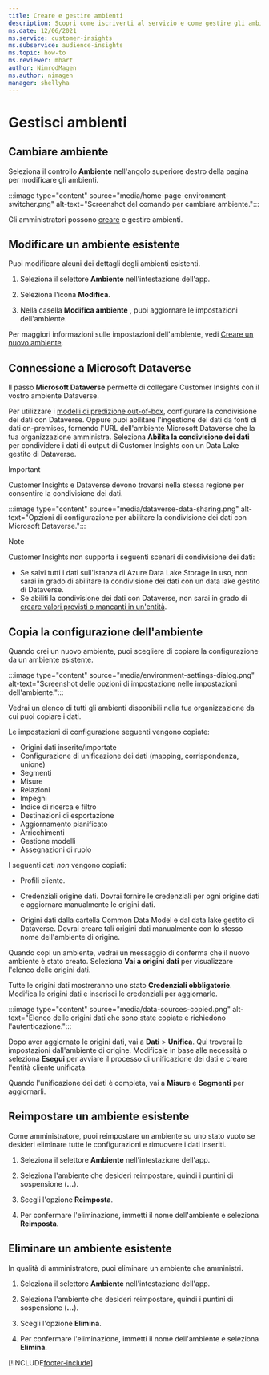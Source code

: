 ```yaml
---
title: Creare e gestire ambienti
description: Scopri come iscriverti al servizio e come gestire gli ambienti.
ms.date: 12/06/2021
ms.service: customer-insights
ms.subservice: audience-insights
ms.topic: how-to
ms.reviewer: mhart
author: NimrodMagen
ms.author: nimagen
manager: shellyha
---
```


# <a name="manage-environments"></a>Gestisci ambienti



## <a name="switch-environments"></a>Cambiare ambiente

Seleziona il controllo **Ambiente** nell'angolo superiore destro della pagina per modificare gli ambienti.

:::image type="content" source="media/home-page-environment-switcher.png" alt-text="Screenshot del comando per cambiare ambiente.":::

Gli amministratori possono [creare](create-environment.md) e gestire ambienti.

## <a name="edit-an-existing-environment"></a>Modificare un ambiente esistente

Puoi modificare alcuni dei dettagli degli ambienti esistenti.

1.  Seleziona il selettore **Ambiente** nell'intestazione dell'app.

2.  Seleziona l'icona **Modifica**.

3. Nella casella **Modifica ambiente** , puoi aggiornare le impostazioni dell'ambiente.

Per maggiori informazioni sulle impostazioni dell'ambiente, vedi [Creare un nuovo ambiente](create-environment.md).

## <a name="connect-to-microsoft-dataverse"></a>Connessione a Microsoft Dataverse
   
Il passo **Microsoft Dataverse** permette di collegare Customer Insights con il vostro ambiente Dataverse.

Per utilizzare i [modelli di predizione out-of-box](predictions-overview.md#out-of-box-models), configurare la condivisione dei dati con Dataverse. Oppure puoi abilitare l'ingestione dei dati da fonti di dati on-premises, fornendo l'URL dell'ambiente Microsoft Dataverse che la tua organizzazione amministra. Seleziona **Abilita la condivisione dei dati** per condividere i dati di output di Customer Insights con un Data Lake gestito di Dataverse.

> [!IMPORTANT]
> Customer Insights e Dataverse devono trovarsi nella stessa regione per consentire la condivisione dei dati.

:::image type="content" source="media/dataverse-data-sharing.png" alt-text="Opzioni di configurazione per abilitare la condivisione dei dati con Microsoft Dataverse.":::

> [!NOTE]
> Customer Insights non supporta i seguenti scenari di condivisione dei dati:
> - Se salvi tutti i dati sull'istanza di Azure Data Lake Storage in uso, non sarai in grado di abilitare la condivisione dei dati con un data lake gestito di Dataverse.
> - Se abiliti la condivisione dei dati con Dataverse, non sarai in grado di [creare valori previsti o mancanti in un'entità](predictions.md).

## <a name="copy-the-environment-configuration"></a>Copia la configurazione dell'ambiente

Quando crei un nuovo ambiente, puoi scegliere di copiare la configurazione da un ambiente esistente. 

:::image type="content" source="media/environment-settings-dialog.png" alt-text="Screenshot delle opzioni di impostazione nelle impostazioni dell'ambiente.":::

Vedrai un elenco di tutti gli ambienti disponibili nella tua organizzazione da cui puoi copiare i dati.

Le impostazioni di configurazione seguenti vengono copiate:

- Origini dati inserite/importate
- Configurazione di unificazione dei dati (mapping, corrispondenza, unione)
- Segmenti
- Misure
- Relazioni
- Impegni
- Indice di ricerca e filtro
- Destinazioni di esportazione
- Aggiornamento pianificato
- Arricchimenti
- Gestione modelli
- Assegnazioni di ruolo

I seguenti dati *non* vengono copiati:

- Profili cliente.
- Credenziali origine dati. Dovrai fornire le credenziali per ogni origine dati e aggiornare manualmente le origini dati.

- Origini dati dalla cartella Common Data Model e dal data lake gestito di Dataverse. Dovrai creare tali origini dati manualmente con lo stesso nome dell'ambiente di origine.

Quando copi un ambiente, vedrai un messaggio di conferma che il nuovo ambiente è stato creato. Seleziona **Vai a origini dati** per visualizzare l'elenco delle origini dati.

Tutte le origini dati mostreranno uno stato **Credenziali obbligatorie**. Modifica le origini dati e inserisci le credenziali per aggiornarle.

:::image type="content" source="media/data-sources-copied.png" alt-text="Elenco delle origini dati che sono state copiate e richiedono l'autenticazione.":::

Dopo aver aggiornato le origini dati, vai a **Dati** > **Unifica**. Qui troverai le impostazioni dall'ambiente di origine. Modificale in base alle necessità o seleziona **Esegui** per avviare il processo di unificazione dei dati e creare l'entità cliente unificata.

Quando l'unificazione dei dati è completa, vai a **Misure** e **Segmenti** per aggiornarli.

## <a name="reset-an-existing-environment"></a>Reimpostare un ambiente esistente

Come amministratore, puoi reimpostare un ambiente su uno stato vuoto se desideri eliminare tutte le configurazioni e rimuovere i dati inseriti.

1.  Seleziona il selettore **Ambiente** nell'intestazione dell'app. 

2.  Seleziona l'ambiente che desideri reimpostare, quindi i puntini di sospensione (**...**). 

3. Scegli l'opzione **Reimposta**. 

4.  Per confermare l'eliminazione, immetti il nome dell'ambiente e seleziona **Reimposta**.

## <a name="delete-an-existing-environment"></a>Eliminare un ambiente esistente

In qualità di amministratore, puoi eliminare un ambiente che amministri.

1.  Seleziona il selettore **Ambiente** nell'intestazione dell'app.

2.  Seleziona l'ambiente che desideri reimpostare, quindi i puntini di sospensione (**...**). 

3. Scegli l'opzione **Elimina**. 

4.  Per confermare l'eliminazione, immetti il nome dell'ambiente e seleziona **Elimina**.


[!INCLUDE[footer-include](../includes/footer-banner.md)]
